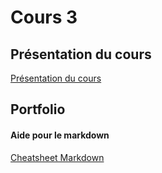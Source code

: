 # Cours 3
<h2>Présentation du cours</h2>
<a href="https://cmontmorency365-my.sharepoint.com/:b:/g/personal/lora_boisvert_cmontmorency_qc_ca/EfeczlgZG8ZJkKRTYdY7ZkABebl4MM3aLEULzQEpNT2eew?e=oqw3Zk">Présentation du cours</a>


 <h2>Portfolio</h2>
 <intlink href="../stages/portfolio/"></intlink>

 <h4>Aide pour le markdown</h4>
 <a href="https://www.markdownguide.org/cheat-sheet/">Cheatsheet Markdown</a>
